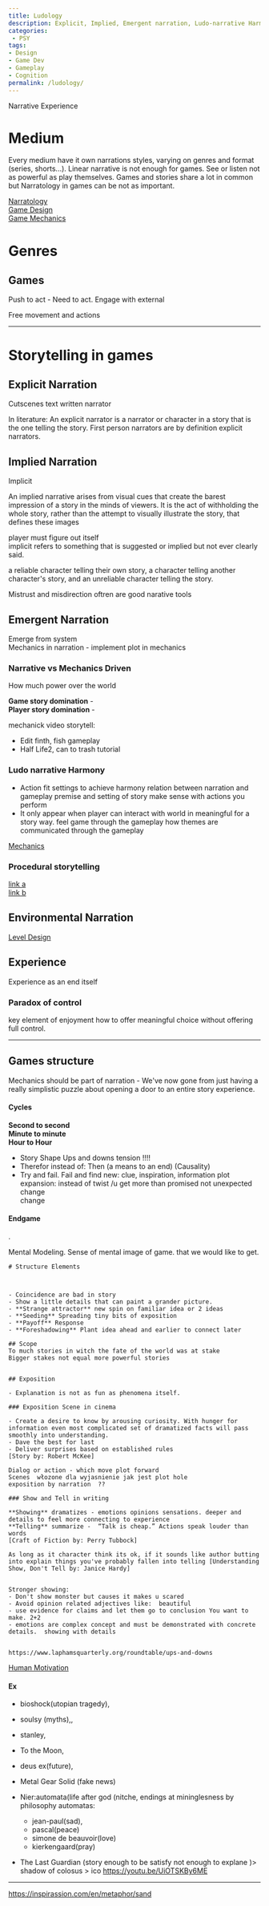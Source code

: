 ```yaml
---
title: Ludology
description: Explicit, Implied, Emergent narration, Ludo-narrative Harmony  
categories:
 - PSY
tags:
- Design
- Game Dev
- Gameplay
- Cognition
permalink: /ludology/
---
```


Narrative Experience


# Medium
Every medium have it own narrations styles, varying on genres and format (series, shorts...). Linear narrative is not enough for games. See or listen not as powerful as play themselves.
Games and stories share a lot in common but Narratology in games can be not as important.

[Narratology](/narratology/)  
[Game Design](/gamedesign/)  
[Game Mechanics](/gamemechanics/)  





# Genres


## Games


Push to act - Need to act. Engage with external   

Free movement and actions   


---



# Storytelling in games


## Explicit Narration
Cutscenes text written narrator    





In literature: An explicit narrator is a narrator or character in a story that is the one telling the story. First person narrators are by definition explicit narrators.


##  Implied Narration
Implicit

An implied narrative arises from visual cues that create the barest impression of a story in the minds of viewers. It is the act of withholding the whole story, rather than the attempt to visually illustrate the story, that defines these images

player must figure out itself   
implicit refers to something that is suggested or implied but not ever clearly said.

a reliable character telling their own story, a character telling another character's story, and an unreliable character telling the story.

Mistrust and misdirection  oftren are good narative tools    

##  Emergent Narration
Emerge from system     
Mechanics in narration - implement plot in mechanics  

###  Narrative vs Mechanics Driven
How much power over the world

**Game story domination**  -   
**Player story domination** -   


mechanick video storytell:
- Edit finth, fish gameplay
- Half Life2, can to trash tutorial


### Ludo narrative Harmony
- Action fit settings to achieve harmony relation between narration and gameplay
premise and setting of story make sense with actions you perform
- It only appear when player can interact with world in meaningful for a story way. feel game through the gameplay
how themes are communicated through the gameplay

[Mechanics](/gamemechanics/)  





### Procedural storytelling

[link a](https://ubm-twvideo01.s3.amazonaws.com/o1/vault/gdc2018/presentations/Mateas_Michael_Teaching_Procedural_Storytelling.pdf)  
[link b](https://books.google.pl/books/about/Procedural_Storytelling_in_Game_Design.html?id=4RamDwAAQBAJ&printsec=frontcover&source=kp_read_button&redir_esc=y#v=onepage&q&f=false)  






##  Environmental Narration

[Level Design](/leveldesign/)  


## Experience
Experience as an end itself


### Paradox of control
key element of enjoyment
how to offer meaningful choice  without offering full control.



---




## Games structure

Mechanics should be part of narration - We've now gone from just having a really simplistic puzzle about opening a door to an entire story experience.





#### Cycles

**Second to second**     
**Minute to minute**     
**Hour to Hour**  

- Story Shape Ups and downs tension !!!!
- Therefor instead of: Then  (a means to an end)  (Causality)
- Try and fail. Fail and find  new: clue, inspiration, information
   plot expansion: instead of twist /u get more than promised not unexpected change  
   change


#### Endgame

.



Mental Modeling. Sense of mental image of game. that we would like to get.

[//]: # (https://frictionalgames.blogspot.com/2014/04/4-layers-narrative-design-approach.html)




```
# Structure Elements



- Coincidence are bad in story
- Show a little details that can paint a grander picture.
- **Strange attractor** new spin on familiar idea or 2 ideas
- **Seeding** Spreading tiny bits of exposition
- **Payoff** Response   
- **Foreshadowing** Plant idea ahead and earlier to connect later  

## Scope
To much stories in witch the fate of the world was at stake
Bigger stakes not equal more powerful stories


## Exposition

- Explanation is not as fun as phenomena itself.

### Exposition Scene in cinema

- Create a desire to know by arousing curiosity. With hunger for information even most complicated set of dramatized facts will pass smoothly into understanding.
- Dave the best for last
- Deliver surprises based on established rules
[Story by: Robert McKee]

Dialog or action - which move plot forward
Scenes  włozone dla wyjasnienie jak jest plot hole
exposition by narration  ??

### Show and Tell in writing

**Showing** dramatizes - emotions opinions sensations. deeper and details to feel more connecting to experience      
**Telling** summarize -  “Talk is cheap.” Actions speak louder than words    
[Craft of Fiction by: Perry Tubbock]

As long as it character think its ok, if it sounds like author butting into explain things you've probably fallen into telling [Understanding Show, Don't Tell by: Janice Hardy]     


Stronger showing:
- Don't show monster but causes it makes u scared
- Avoid opinion related adjectives like:  beautiful
- use evidence for claims and let them go to conclusion You want to make. 2+2
- emotions are complex concept and must be demonstrated with concrete details.  showing with details


https://www.laphamsquarterly.org/roundtable/ups-and-downs
```


[Human Motivation](/motivation/)  



#### Ex

- bioshock(utopian tragedy),
- soulsy (myths),,
- stanley,
- To the Moon,
- deus ex(future),  
- Metal Gear Solid (fake news)
- Nier:automata(life after god (nitche,
   endings at mininglesness by philosophy automatas:
   - jean-paul(sad),
   - pascal(peace)
   - simone de beauvoir(love)
   - kierkengaard(pray)

- The Last Guardian (story enough to be satisfy not enough to explane )> shadow of colosus > ico
https://youtu.be/UiOTSKBy6ME


---






https://inspirassion.com/en/metaphor/sand
